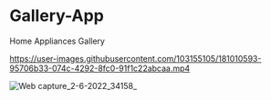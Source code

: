 # Gallery-App
Home Appliances Gallery


https://user-images.githubusercontent.com/103155105/181010593-95706b33-074c-4292-8fc0-91f1c22abcaa.mp4

![Web capture_2-6-2022_34158_](https://user-images.githubusercontent.com/103155105/181010662-161c211f-fa58-4c9c-aaa4-7c460d4d21f9.jpeg)
